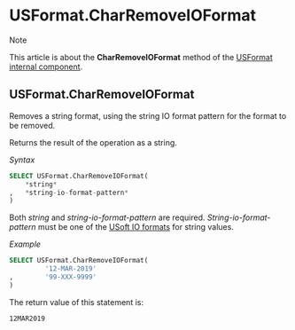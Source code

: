 # USFormat.CharRemoveIOFormat



> [!NOTE]
> This article is about the **CharRemoveIOFormat** method of the [USFormat internal component](/docs/Extensions/USFormat%20internal%20component).

## **USFormat.CharRemoveIOFormat**

Removes a string format, using the string IO format pattern for the format to be removed.

Returns the result of the operation as a string.

*Syntax*

```sql
SELECT USFormat.CharRemoveIOFormat(
    *string*
,   *string-io-format-pattern*
)
```

Both *string* and *string-io-format-pattern* are required. *String-io-format-pattern* must be one of the [USoft IO formats](/docs/Modeller%20and%20Rules%20Engine/Domains/IO%20formats.md) for string values.

*Example*

```sql
SELECT USFormat.CharRemoveIOFormat(
         '12-MAR-2019'
,        '99-XXX-9999'
)
```

The return value of this statement is:

```
12MAR2019
```

 